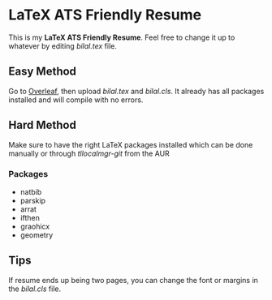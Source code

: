 # LaTeX ATS Friendly Resume

This is my **LaTeX ATS Friendly Resume**. Feel free to change it up to whatever by editing *bilal.tex* file.

## Easy Method

Go to [Overleaf](https://www.overleaf.com/), then upload *bilal.tex* and *bilal.cls*. It already has all packages installed and will compile with no errors.

## Hard Method

Make sure to have the right LaTeX packages installed which can be done manually or through *tllocalmgr-git* from the AUR

### Packages

+ natbib
+ parskip
+ arrat
+ ifthen
+ graohicx
+ geometry

## Tips

If resume ends up being two pages, you can change the font or margins in the *bilal.cls* file. 
